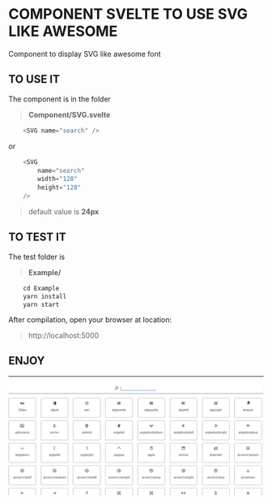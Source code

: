 # COMPONENT SVELTE TO USE SVG LIKE AWESOME
Component to display SVG like awesome font
## TO USE IT
The component is in the folder 
>   **Component/SVG.svelte**
```javascript
    <SVG name="search" />
```
or
```javascript
    <SVG 
        name="search" 
        width="128"
        height="128"
    />
```
> default value is **24px**
## TO TEST IT
The test folder is
>  **Example/**
```
    cd Example
    yarn install
    yarn start
```
After compilation, open your browser at location:
> http://localhost:5000

## ENJOY
***
![alt text](Capture.JPG "Logo Title Text 1")